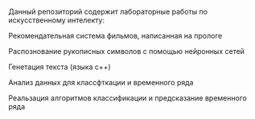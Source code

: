 Данный репозиторий содержит лабораторные работы по искусственному интелекту:

Рекомендательная система фильмов, написанная на прологе

Распознование рукописных символов с помощью нейронных сетей

Генетация текста (языка с++)

Анализ данных для классфткации и временного ряда

Реальзация алгоритмов классификации и предсказание временного ряда
